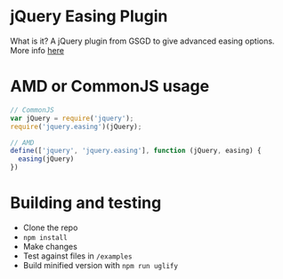 # jQuery Easing Plugin

What is it? A jQuery plugin from GSGD to give advanced easing options. More info [here](http://gsgd.co.uk/sandbox/jquery/easing)


# AMD or CommonJS usage

```js
// CommonJS
var jQuery = require('jquery');
require('jquery.easing')(jQuery);

// AMD
define(['jquery', 'jquery.easing'], function (jQuery, easing) {
  easing(jQuery)
})
```

# Building and testing

* Clone the repo
* `npm install`
* Make changes
* Test against files in `/examples`
* Build minified version with `npm run uglify`
